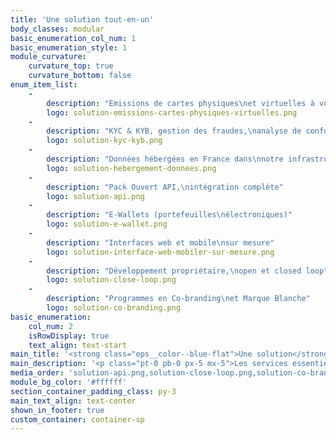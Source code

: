 ```yaml
---
title: 'Une solution tout-en-un'
body_classes: modular
basic_enumeration_col_num: 1
basic_enumeration_style: 1
module_curvature:
    curvature_top: true
    curvature_bottom: false
enum_item_list:
    -
        description: "Emissions de cartes physiques\net virtuelles à volonté"
        logo: solution-emissions-cartes-physiques-virtuelles.png
    -
        description: "KYC & KYB, gestion des fraudes,\nanalyse de conformité et support légal"
        logo: solution-kyc-kyb.png
    -
        description: "Données hébergées en France dans\nnotre infrastructure propriétaire"
        logo: solution-hebergement-donnees.png
    -
        description: "Pack Ouvert API,\nintégration complète"
        logo: solution-api.png
    -
        description: "E-Wallets (portefeuilles\nélectroniques)"
        logo: solution-e-wallet.png
    -
        description: "Interfaces web et mobile\nsur mesure"
        logo: solution-interface-web-mobiler-sur-mesure.png
    -
        description: "Développement propriétaire,\nopen et closed loop"
        logo: solution-close-loop.png
    -
        description: "Programmes en Co-branding\net Marque Blanche"
        logo: solution-co-branding.png
basic_enumeration:
    col_num: 2
    isRowDisplay: true
    text_align: text-start
main_title: '<strong class="eps__color--blue-flat">Une solution</strong> tout-en-un'
main_description: '<p class="pt-0 pb-0 px-5 mx-5">Les services essentiels à la bonne réalisation de votre projet réunis en un programme performant, sécurisé et rentable</p>'
media_order: 'solution-api.png,solution-close-loop.png,solution-co-branding.png,solution-e-wallet.png,solution-hebergement-donnees.png,solution-interface-web-mobiler-sur-mesure.png,solution-kyc-kyb.png,solution-emissions-cartes-physiques-virtuelles.png'
module_bg_color: '#ffffff'
section_container_padding_class: py-3
main_text_align: text-center
shown_in_footer: true
custom_container: container-sp
---
```


